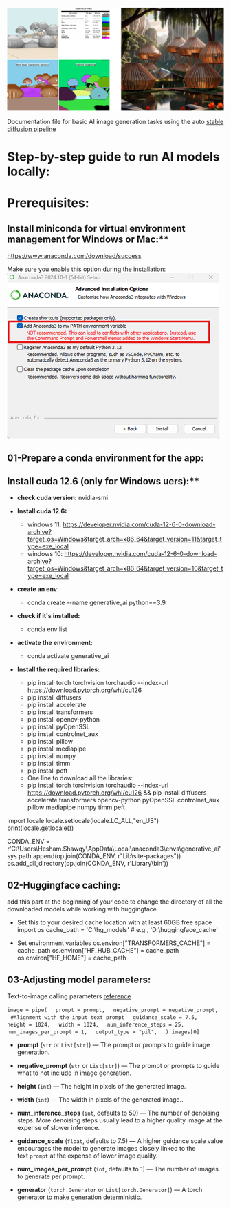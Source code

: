 ![alt text](assets/readme_images/STF-AI-03.png)

Documentation file for basic AI image generation tasks using the auto [stable diffusion pipeline](https://huggingface.co/docs/diffusers/en/api/pipelines/stable_diffusion/overview)

# Step-by-step guide to run AI models locally:
# Prerequisites:
## Install miniconda for virtual environment management for Windows or Mac:**
https://www.anaconda.com/download/success

Make sure you enable this option during the installation:
![alt text](assets/readme_images/anaconda.png)

## **01-Prepare a conda environment for the app:**
## Install cuda 12.6 (only for Windows uers):**

- **check cuda version:**
nvidia-smi
- **Install cuda 12.6:**
    - windows 11: 
    https://developer.nvidia.com/cuda-12-6-0-download-archive?target_os=Windows&target_arch=x86_64&target_version=11&target_type=exe_local
    - windows 10: 
    https://developer.nvidia.com/cuda-12-6-0-download-archive?target_os=Windows&target_arch=x86_64&target_version=10&target_type=exe_local

- **create an env**: 
	- conda create --name generative_ai python==3.9

- **check if it's installed:** 
	- conda env list 

- **activate the environment:** 
	- conda activate generative_ai

- **Install the required libraries:**
	- pip install torch torchvision torchaudio --index-url https://download.pytorch.org/whl/cu126
	- pip install diffusers
	- pip install accelerate
	- pip install transformers 
	- pip install opencv-python
    - pip install pyOpenSSL
    - pip install controlnet_aux
    - pip install pillow
    - pip install mediapipe
    - pip install numpy
    - pip install timm
    - pip install peft
	- One line to download all the libraries: 
    - pip install torch torchvision torchaudio --index-url https://download.pytorch.org/whl/cu126 && pip install diffusers accelerate transformers opencv-python pyOpenSSL controlnet_aux pillow mediapipe numpy timm peft


import locale 
locale.setlocale(locale.LC_ALL,"en_US")
print(locale.getlocale())

CONDA_ENV = r'C:\Users\Hesham.Shawqy\AppData\Local\anaconda3\envs\generative_ai'
sys.path.append(op.join(CONDA_ENV, r"Lib\site-packages"))
os.add_dll_directory(op.join(CONDA_ENV, r'Library\bin'))

## **02-Huggingface caching:**

add this part at the beginning of your code to change the directory of all the downloaded models while working with huggingface


- Set this to your desired cache location with at least 60GB free space
import os
cache_path = 'C:\hg_models'  # e.g., 'D:\\huggingface_cache'

- Set environment variables
os.environ["TRANSFORMERS_CACHE"] = cache_path
os.environ["HF_HUB_CACHE"] = cache_path
os.environ["HF_HOME"] = cache_path

## **03-Adjusting model parameters:**

Text-to-image calling parameters [reference](https://huggingface.co/docs/diffusers/en/api/pipelines/stable_diffusion/text2img#diffusers.StableDiffusionPipeline.__call__)

`image = pipe(`
    `prompt = prompt,`
    `negative_prompt = negative_prompt,`
    `#Alignment with the input text prompt`
    `guidance_scale = 7.5,`
    `height = 1024,`
    `width = 1024,`
    `num_inference_steps = 25,`
    `num_images_per_prompt = 1,`
    `output_type = "pil",`
    `).images[0]`
   
- **prompt** (`str` or `List[str]`) — The prompt or prompts to guide image generation.
  
- **negative_prompt** (`str` or `List[str]`) — The prompt or prompts to guide what to not include in image generation.
  
- **height** (`int`) — The height in pixels of the generated image.
  
- **width** (`int`) — The width in pixels of the generated image..
  
- **num_inference_steps** (`int`, defaults to 50) — The number of denoising steps. More denoising steps usually lead to a higher quality image at the expense of slower inference.
  
- **guidance_scale** (`float`, defaults to 7.5) — A higher guidance scale value encourages the model to generate images closely linked to the text `prompt` at the expense of lower image quality.
  
- **num_images_per_prompt** (`int`, defaults to 1) — The number of images to generate per prompt.
  
- **generator** (`torch.Generator` or `List[torch.Generator]`) — A torch generator to make generation deterministic.
